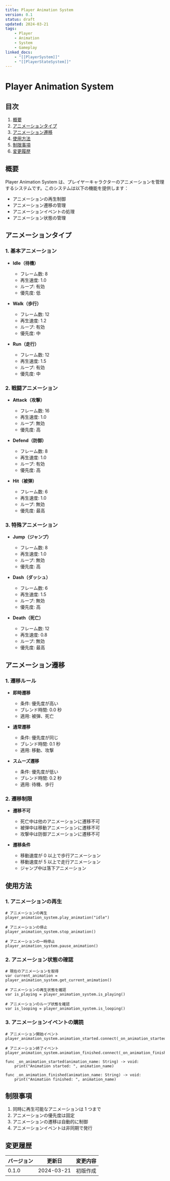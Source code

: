 ```yaml
---
title: Player Animation System
version: 0.1
status: draft
updated: 2024-03-21
tags:
    - Player
    - Animation
    - System
    - Gameplay
linked_docs:
    - "[[PlayerSystem]]"
    - "[[PlayerStateSystem]]"
---
```


# Player Animation System

## 目次

1. [概要](#概要)
2. [アニメーションタイプ](#アニメーションタイプ)
3. [アニメーション遷移](#アニメーション遷移)
4. [使用方法](#使用方法)
5. [制限事項](#制限事項)
6. [変更履歴](#変更履歴)

## 概要

Player Animation System は、プレイヤーキャラクターのアニメーションを管理するシステムです。このシステムは以下の機能を提供します：

-   アニメーションの再生制御
-   アニメーション遷移の管理
-   アニメーションイベントの処理
-   アニメーション状態の管理

## アニメーションタイプ

### 1. 基本アニメーション

-   **Idle（待機）**

    -   フレーム数: 8
    -   再生速度: 1.0
    -   ループ: 有効
    -   優先度: 低

-   **Walk（歩行）**

    -   フレーム数: 12
    -   再生速度: 1.2
    -   ループ: 有効
    -   優先度: 中

-   **Run（走行）**
    -   フレーム数: 12
    -   再生速度: 1.5
    -   ループ: 有効
    -   優先度: 中

### 2. 戦闘アニメーション

-   **Attack（攻撃）**

    -   フレーム数: 16
    -   再生速度: 1.0
    -   ループ: 無効
    -   優先度: 高

-   **Defend（防御）**

    -   フレーム数: 8
    -   再生速度: 1.0
    -   ループ: 有効
    -   優先度: 高

-   **Hit（被弾）**
    -   フレーム数: 6
    -   再生速度: 1.0
    -   ループ: 無効
    -   優先度: 最高

### 3. 特殊アニメーション

-   **Jump（ジャンプ）**

    -   フレーム数: 8
    -   再生速度: 1.0
    -   ループ: 無効
    -   優先度: 高

-   **Dash（ダッシュ）**

    -   フレーム数: 6
    -   再生速度: 1.5
    -   ループ: 無効
    -   優先度: 高

-   **Death（死亡）**
    -   フレーム数: 12
    -   再生速度: 0.8
    -   ループ: 無効
    -   優先度: 最高

## アニメーション遷移

### 1. 遷移ルール

-   **即時遷移**

    -   条件: 優先度が高い
    -   ブレンド時間: 0.0 秒
    -   適用: 被弾、死亡

-   **通常遷移**

    -   条件: 優先度が同じ
    -   ブレンド時間: 0.1 秒
    -   適用: 移動、攻撃

-   **スムーズ遷移**
    -   条件: 優先度が低い
    -   ブレンド時間: 0.2 秒
    -   適用: 待機、歩行

### 2. 遷移制限

-   **遷移不可**

    -   死亡中は他のアニメーションに遷移不可
    -   被弾中は移動アニメーションに遷移不可
    -   攻撃中は防御アニメーションに遷移不可

-   **遷移条件**
    -   移動速度が 0 以上で歩行アニメーション
    -   移動速度が 5 以上で走行アニメーション
    -   ジャンプ中は落下アニメーション

## 使用方法

### 1. アニメーションの再生

```gdscript
# アニメーションの再生
player_animation_system.play_animation("idle")

# アニメーションの停止
player_animation_system.stop_animation()

# アニメーションの一時停止
player_animation_system.pause_animation()
```

### 2. アニメーション状態の確認

```gdscript
# 現在のアニメーションを取得
var current_animation = player_animation_system.get_current_animation()

# アニメーションの再生状態を確認
var is_playing = player_animation_system.is_playing()

# アニメーションのループ状態を確認
var is_looping = player_animation_system.is_looping()
```

### 3. アニメーションイベントの購読

```gdscript
# アニメーション開始イベント
player_animation_system.animation_started.connect(_on_animation_started)

# アニメーション終了イベント
player_animation_system.animation_finished.connect(_on_animation_finished)

func _on_animation_started(animation_name: String) -> void:
    print("Animation started: ", animation_name)

func _on_animation_finished(animation_name: String) -> void:
    print("Animation finished: ", animation_name)
```

## 制限事項

1. 同時に再生可能なアニメーションは 1 つまで
2. アニメーションの優先度は固定
3. アニメーションの遷移は自動的に制御
4. アニメーションイベントは非同期で発行

## 変更履歴

| バージョン | 更新日     | 変更内容 |
| ---------- | ---------- | -------- |
| 0.1.0      | 2024-03-21 | 初版作成 |
